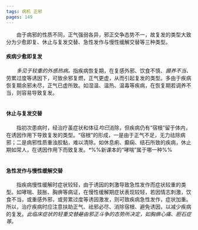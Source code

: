 ```yaml
---
tags: 病机 正邪
pages: 149
---
```

&emsp;&emsp;由于病邪的性质不同，正气强弱各异，邪正交争态势不一，故复发的类型大致分为少愈即复、休止与复发交替、急性发作与慢性缓解交替等三种类型。

#### 疾病少愈即复发
&emsp;&emsp;<dfn>多见于较重的外感热病。</dfn>指疾病恢复期，在复感外邪、饮食不慎、<dfn>摄养不当、</dfn>劳累过度等诱因下，可致余邪复燃，正气更虚，从而引起复发的类型。多由于疾病恢复期余邪未尽，正气已虚所致。如湿温、温热、温毒等疾病，在恢复期若调养不当，则容易导致复发。<br></br>

#### 休止与复发交替
&emsp;&emsp;指初次患病时，经治疗虽症状和体征<dfn>均已</dfn>消除，但疾病仍有“宿根”留于体内，在诱因作用下导致复发的类型。“宿根”的形成，一是由于正气不足，无力祛除病邪；二是病邪性质重浊胶黏，难以清除。如休息痢、癫痫、结石所致的疾病，休止期如常人，在诱因作用下而致复发。<dfn>\*</dfn>%%新课本的“哮喘”属于哪一种%%<br></br>

#### 急性发作与慢性缓解交替
&emsp;&emsp;指疾病慢性缓解时症状较轻，由于诱因的刺激导致急性发作而症状较重的类型。如哮喘、鼓胀、胸痹等病证，在慢性缓解期症状表现较轻，若因情志刺激，饮食不当，或重感外邪，或劳累过度等诱因激发，则可致疾病急性发作，症状加重。所以，治疗疾病时应注意扶助正气、祛邪必尽、消除宿根、避免诱因，以减少疾病的复发。<dfn>此临床症状的轻重交替~~是~~由邪正斗争的态势所决定，如胸痹心痛、胆石症等。</dfn>